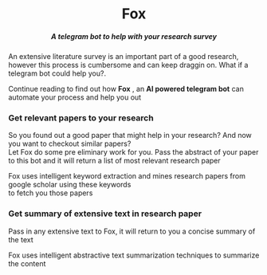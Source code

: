 <p align="center">
  <h1 align="center">Fox</h2>
  <h5 align="center">A telegram bot to help with your research survey</h5>
 </p>
 
<p>
An extensive literature survey is an important part of a good research, however this process is cumbersome 
and can keep draggin on. What if a telegram bot could help you?.

Continue reading to find out how <b>Fox</b> , an <b>AI powered telegram bot</b> can automate your process and help you out

### Get relevant papers to your research

So you found out a good paper that might help in your research? And now you want to checkout similar papers?\
Let Fox do some pre eliminary work for you. Pass the abstract of your paper to this bot and it will 
return a list of most relevant research paper 

Fox uses intelligent keyword extraction and mines research papers from google scholar using these keywords\
to fetch you those papers

### Get summary of extensive text in research paper

Pass in any extensive text to Fox, it will return to you a concise summary of the text

Fox uses intelligent abstractive text summarization techniques to summarize the content
